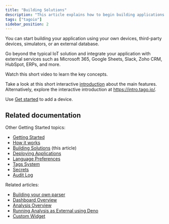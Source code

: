 ```yaml
---
title: "Building Solutions"
description: "This article explains how to begin building applications on TagoIO using your own or third-party devices, simulators, or external databases, and how to integrate with external services; it also includes an introductory video and links to getting-started resources."
tags: ["tagoio"]
sidebar_position: 2
---
```

You can start building your application using your own devices, third-party devices, simulators, or an external database.

Go beyond the typical IoT solution and integrate your application with external services such as Microsoft 365, Google Sheets, Slack, Zoho CRM, HubSpot, ERPs, and more.

Watch this short video to learn the key concepts.

<!-- Image placeholder removed for build -->

Take a look at this short interactive [introduction](https://tago.io/demo) about the main features. Alternatively, explore the interactive introduction at https://intro.tago.io/.

Use [Get started](../getting-started) to add a device.

## Related documentation

Other Getting Started topics:
- [Getting Started](../getting-started)
- [How it works](./how-it-works)
- [Building Solutions](#) (this article)
- [Deploying Applications](./deploying-applications)
- [Language Preferences](./language-preferences)
- [Tags System](../data-management/tags-system)
- [Secrets](./secrets)
- [Audit Log](../security/audit-log)

Related articles:
- [Building your own parser](../payload-parser/building-your-own-parser)
- [Dashboard Overview](../dashboards/dashboard-overview)
- [Analysis Overview](../analysis/index)
- [Running Analysis as External using Deno](../analysis/running-analysis-as-external-using-deno)
- [Custom Widget](../widgets/custom-widget)